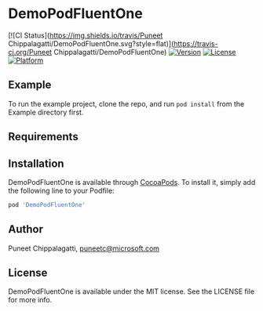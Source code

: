 # DemoPodFluentOne

[![CI Status](https://img.shields.io/travis/Puneet Chippalagatti/DemoPodFluentOne.svg?style=flat)](https://travis-ci.org/Puneet Chippalagatti/DemoPodFluentOne)
[![Version](https://img.shields.io/cocoapods/v/DemoPodFluentOne.svg?style=flat)](https://cocoapods.org/pods/DemoPodFluentOne)
[![License](https://img.shields.io/cocoapods/l/DemoPodFluentOne.svg?style=flat)](https://cocoapods.org/pods/DemoPodFluentOne)
[![Platform](https://img.shields.io/cocoapods/p/DemoPodFluentOne.svg?style=flat)](https://cocoapods.org/pods/DemoPodFluentOne)

## Example

To run the example project, clone the repo, and run `pod install` from the Example directory first.

## Requirements

## Installation

DemoPodFluentOne is available through [CocoaPods](https://cocoapods.org). To install
it, simply add the following line to your Podfile:

```ruby
pod 'DemoPodFluentOne'
```

## Author

Puneet Chippalagatti, puneetc@microsoft.com

## License

DemoPodFluentOne is available under the MIT license. See the LICENSE file for more info.
